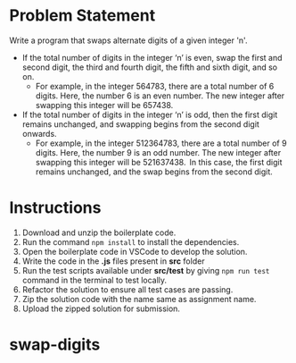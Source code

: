 # Problem Statement

Write a program that swaps alternate digits of a given integer 'n'.​

- If the total number of digits in the integer ‘n’ is even, swap the first and second digit, the third and fourth digit, the fifth and sixth digit, and so on. ​​
    - For example, in the integer 564783, there are a total number of 6 digits. Here, the number 6 is an even number. The new integer after swapping this integer will be 657438.
- If the total number of digits in the integer ‘n’ is odd, then the first digit remains unchanged, and swapping begins from the second digit onwards.​​
    - For example, in the integer 512364783, there are a total number of 9 digits. Here, the number 9 is an odd number. The new integer after swapping this integer will be 521637438.  In this case, the first digit remains unchanged, and the swap begins from the second digit. ​

# Instructions

1. Download and unzip the boilerplate code.
2. Run the command `npm install` to install the dependencies.
3. Open the boilerplate code in VSCode to develop the solution.
4. Write the code in the **.js** files present in **src** folder
5. Run the test scripts available under **src/test** by giving `npm run test` command in the terminal to test locally.
6. Refactor the solution to ensure all test cases are passing.
7. Zip the solution code with the name same as assignment name.
8. Upload the zipped solution for submission.
# swap-digits
